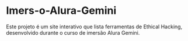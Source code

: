 # Imers-o-Alura-Gemini
Este projeto é um site interativo que lista ferramentas de Ethical Hacking, desenvolvido durante o curso de imersão Alura Gemini.
